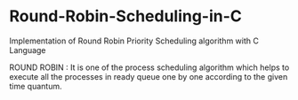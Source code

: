 # Round-Robin-Scheduling-in-C
 Implementation of Round Robin Priority Scheduling algorithm with C Language

ROUND ROBIN : It is one of the process scheduling algorithm which helps to execute all the processes in ready queue one by one according  to the given time quantum.
              
